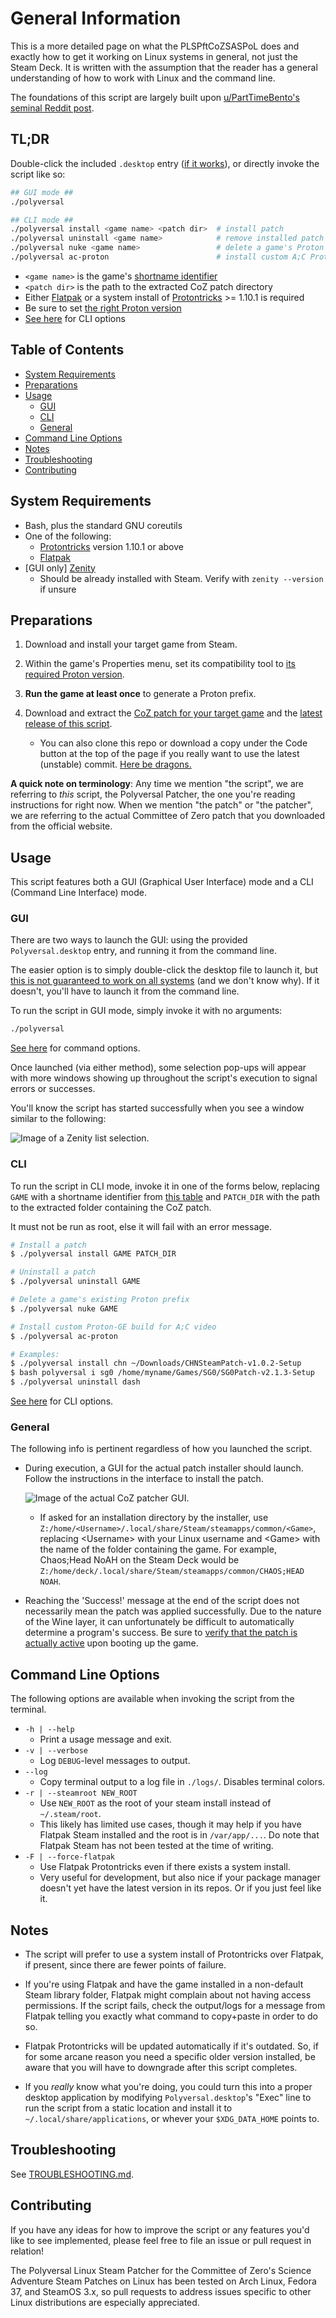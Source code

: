 # General Information

This is a more detailed page on what the PLSPftCoZSASPoL does and exactly how to get it working on Linux systems in general, not just the Steam Deck. It is written with the assumption that the reader has a general understanding of how to work with Linux and the command line.

The foundations of this script are largely built upon [u/PartTimeBento's seminal Reddit post](https://www.reddit.com/r/SteamDeck/comments/uitpca/patching_steinsgate_and_steinsgate0_on_the).

## TL;DR

Double-click the included `.desktop` entry ([if it works](/docs/TROUBLESHOOTING.md#double-clicking-on-polyversaldesktop-opens-a-file-with-some-weird-text)), or directly invoke the script like so:

```bash
## GUI mode ##
./polyversal

## CLI mode ##
./polyversal install <game name> <patch dir>  # install patch
./polyversal uninstall <game name>            # remove installed patch
./polyversal nuke <game name>                 # delete a game's Proton prefix
./polyversal ac-proton                        # install custom A;C Proton build
```

- `<game name>` is the game's [shortname identifier](/docs/GAMES.md)
- `<patch dir>` is the path to the extracted CoZ patch directory
- Either [Flatpak](https://flatpak.org/setup/) or a system install of [Protontricks](https://github.com/Matoking/protontricks#installation) >= 1.10.1 is required
- Be sure to set [the right Proton version](/docs/GAMES.md)
- [See here](#command-line-options) for CLI options

## Table of Contents

- [System Requirements](#system-requirements)
- [Preparations](#preparations)
- [Usage](#usage)
  - [GUI](#gui)
  - [CLI](#cli)
  - [General](#general)
- [Command Line Options](#command-line-options)
- [Notes](#notes)
- [Troubleshooting](#troubleshooting)
- [Contributing](#contributing)

## System Requirements

- Bash, plus the standard GNU coreutils
- One of the following:
  - [Protontricks](https://github.com/Matoking/protontricks#installation) version 1.10.1 or above
  - [Flatpak](https://flatpak.org/setup/)
- [GUI only] [Zenity](https://help.gnome.org/users/zenity/stable/)
  - Should be already installed with Steam. Verify with `zenity --version` if unsure

## Preparations

1. Download and install your target game from Steam.

1. Within the game's Properties menu, set its compatibility tool to [its required Proton version](/docs/GAMES.md).

1. **Run the game at least once** to generate a Proton prefix.

1. Download and extract the [CoZ patch for your target game](https://sonome.dareno.me/projects) and the [latest release of this script](https://github.com/CommitteeOfZero/multiversal-coz-linux-patcher/releases).

    - You can also clone this repo or download a copy under the Code button at the top of the page if you really want to use the latest (unstable) commit. [Here be dragons.](https://en.wikipedia.org/wiki/Here_be_dragons)

**A quick note on terminology**: Any time we mention "the script", we are referring to *this* script, the Polyversal Patcher, the one you're reading instructions for right now. When we mention "the patch" or "the patcher", we are referring to the actual Committee of Zero patch that you downloaded from the official website.

## Usage

This script features both a GUI (Graphical User Interface) mode and a CLI (Command Line Interface) mode.

### GUI

There are two ways to launch the GUI: using the provided `Polyversal.desktop` entry, and running it from the command line.

The easier option is to simply double-click the desktop file to launch it, but [this is not guaranteed to work on all systems](/docs/TROUBLESHOOTING.md#double-clicking-on-polyversaldesktop-opens-a-file-with-some-weird-text) (and we don't know why). If it doesn't, you'll have to launch it from the command line.

To run the script in GUI mode, simply invoke it with no arguments:

```sh
./polyversal
```

[See here](#command-line-options) for command options.

Once launched (via either method), some selection pop-ups will appear with more windows showing up throughout the script's execution to signal errors or successes.

You'll know the script has started successfully when you see a window similar to the following:

![Image of a Zenity list selection.](/assets/first-screen.png "The first window")

### CLI

To run the script in CLI mode, invoke it in one of the forms below, replacing `GAME` with a shortname identifier from [this table](/docs/GAMES.md) and `PATCH_DIR` with the path to the extracted folder containing the CoZ patch.

It must not be run as root, else it will fail with an error message.

```sh
# Install a patch
$ ./polyversal install GAME PATCH_DIR

# Uninstall a patch
$ ./polyversal uninstall GAME

# Delete a game's existing Proton prefix
$ ./polyversal nuke GAME

# Install custom Proton-GE build for A;C video
$ ./polyversal ac-proton

# Examples:
$ ./polyversal install chn ~/Downloads/CHNSteamPatch-v1.0.2-Setup
$ bash polyversal i sg0 /home/myname/Games/SG0/SG0Patch-v2.1.3-Setup
$ ./polyversal uninstall dash
```

[See here](#command-line-options) for CLI options.

### General

The following info is pertinent regardless of how you launched the script.

- During execution, a GUI for the actual patch installer should launch. Follow the instructions in the interface to install the patch.

    ![Image of the actual CoZ patcher GUI.](/assets/coz-gui.png "Still gotta finish this game")

  - If asked for an installation directory by the installer, use `Z:/home/<Username>/.local/share/Steam/steamapps/common/<Game>`, replacing &lt;Username&gt; with your Linux username and &lt;Game&gt; with the name of the folder containing the game. For example, Chaos;Head NoAH on the Steam Deck would be `Z:/home/deck/.local/share/Steam/steamapps/common/CHAOS;HEAD NOAH`.

- Reaching the 'Success!' message at the end of the script does not necessarily mean the patch was applied successfully. Due to the nature of the Wine layer, it can unfortunately be difficult to automatically determine a program's success. Be sure to [verify that the patch is actually active](/docs/VERIFY.md) upon booting up the game.

## Command Line Options

The following options are available when invoking the script from the terminal.

- `-h | --help`
  - Print a usage message and exit.
- `-v | --verbose`
  - Log `DEBUG`-level messages to output.
- `--log`
  - Copy terminal output to a log file in `./logs/`. Disables terminal colors.
- `-r | --steamroot NEW_ROOT`
  - Use `NEW_ROOT` as the root of your steam install instead of `~/.steam/root`.
  - This likely has limited use cases, though it may help if you have Flatpak Steam installed and the root is in `/var/app/...`. Do note that Flatpak Steam has not been tested at the time of writing.
- `-F | --force-flatpak`
  - Use Flatpak Protontricks even if there exists a system install.
  - Very useful for development, but also nice if your package manager doesn't yet have the latest version in its repos. Or if you just feel like it.

## Notes

- The script will prefer to use a system install of Protontricks over Flatpak, if present, since there are fewer points of failure.

- If you're using Flatpak and have the game installed in a non-default Steam library folder, Flatpak might complain about not having access permissions. If the script fails, check the output/logs for a message from Flatpak telling you exactly what command to copy+paste in order to do so.

- Flatpak Protontricks will be updated automatically if it's outdated. So, if for some arcane reason you need a specific older version installed, be aware that you will have to downgrade after this script completes.

- If you *really* know what you're doing, you could turn this into a proper desktop application by modifying `Polyversal.desktop`'s "Exec" line to run the script from a static location and install it to `~/.local/share/applications`, or whever your `$XDG_DATA_HOME` points to.

## Troubleshooting

See [TROUBLESHOOTING.md](/docs/TROUBLESHOOTING.md).

## Contributing

If you have any ideas for how to improve the script or any features you'd like to see implemented, please feel free to file an issue or pull request in relation!

The Polyversal Linux Steam Patcher for the Committee of Zero's Science Adventure Steam Patches on Linux has been tested on Arch Linux, Fedora 37, and SteamOS 3.x, so pull requests to address issues specific to other Linux distributions are especially appreciated.

